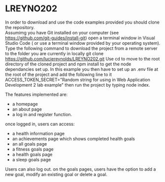 # LREYNO202

In order to download and use the code examples provided you should clone the repository.  
Assumimg you have Git installed on your computer (see https://github.com/git-guides/install-git) open a terminal window in Visual Studio Code
( or use a terminal window provided by your operating system). Type the following command to download the project from a remote server to the 
folder you are currently in locally git clone https://github.com/luciereynolds/LREYNO202.git Use cd to move to the root directory of the 
cloned project and npm install to get the node dependancies set up. In this example you then have to set up an .env file at the root of the project 
and add the following line to it ACCESS_TOKEN_SECRET="Random string for using in Web Application Development 2 lab example" then run the project by 
typing node index.

The features implemented are:
- a homepage
- an about page
- a log in and register function.

once logged in, users can access:

- a health information page
- an achievements page which shows completed health goals
- an all goals page
- a fitness goals page
- a health goals page
- a sleep goals page

Users can also log out.
on the goals pages, users have the option to add a new goal, modify an existing goal or delete a goal.

